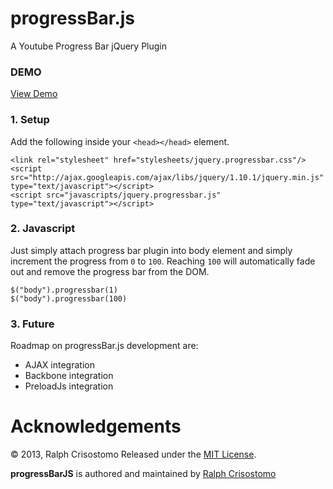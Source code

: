 # progressBar.js


A Youtube Progress Bar jQuery Plugin

### DEMO
[View Demo](http://demo.ralphcrisostomo.net/progressBarJS/)

### 1. Setup

Add the following inside your `<head></head>` element.

    <link rel="stylesheet" href="stylesheets/jquery.progressbar.css"/>
    <script src="http://ajax.googleapis.com/ajax/libs/jquery/1.10.1/jquery.min.js" type="text/javascript"></script>
    <script src="javascripts/jquery.progressbar.js" type="text/javascript"></script>

### 2. Javascript

Just simply attach progress bar plugin into body element and simply increment the progress from `0` to `100`. 
Reaching `100` will automatically fade out and remove the progress bar from the DOM.	 

	$("body").progressbar(1)
	$("body").progressbar(100)
	
### 3. Future

Roadmap on progressBar.js development are:

- AJAX integration
- Backbone integration
- PreloadJs integration

# Acknowledgements

© 2013, Ralph Crisostomo Released under the [MIT License](License.md).

**progressBarJS** is authored and maintained by [Ralph Crisostomo][rrec]

[rrec]: http://ralphcrisostomo.net
